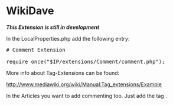 WikiDave
========

*****This Extension is still in development*****


In the LocalProperties.php add the following entry:

<pre>
# Comment Extension

require_once("$IP/extensions/Comment/comment.php");
</pre>

More info about Tag-Extensions can be found:

http://www.mediawiki.org/wiki/Manual:Tag_extensions/Example



In the Articles you want to add commenting too. Just add the tag <comment>.



